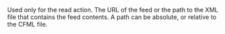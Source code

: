 Used only for the read action.
The URL of the feed or the path to the XML file that contains the feed contents.
A path can be absolute, or relative to the CFML file.
